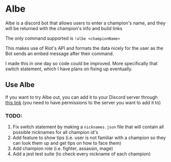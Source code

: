 # Albe
Albe is a discord bot that allows users to enter a champion's name, and they will be returned with the champion's info and build links

The only command supported is `!albe <championName>`

This makes use of Riot's API and formats the data nicely for the user as the Bot sends an embed message after their command.

I made this in one day so code could be improved. More specifically that switch statement, which I have plans on fixing up eventually.

## Use Albe
If you want to try Albe out, you can add it to your Discord server through [this link](https://discord.com/api/oauth2/authorize?client_id=990048689739399218&permissions=0&scope=bot) (you need to have permissions to the server you want to add it to)

### TODO:
1. Fix switch statement by making a `nicknames.json` file that will contain all possible nicknames for all champion id's
2. Add feature to show tips (i.e. user is not familiar with a champion so they can look them up and get tips on how to face them)
3. Add champion role (i.e. fighter, assassin, mage)
4. Add a jest test suite (to check every nickname of each champion)
